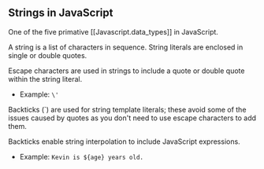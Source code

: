 ## Strings in JavaScript

One of the five primative [[Javascript.data_types]] in JavaScript.

A string is a list of characters in sequence. String literals are enclosed in single or double quotes.

Escape characters are used in strings to include a quote or double quote within the string literal. 
- Example: ```\'```

Backticks (`) are used for string template literals; these avoid some of the issues caused by quotes as you don't need to use escape characters to add them.

Backticks enable string interpolation to include JavaScript expressions. 
- Example: ```Kevin is ${age} years old.```
